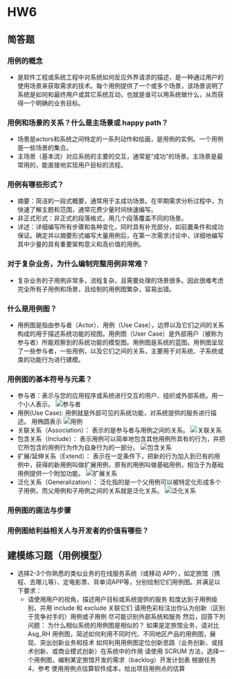 # HW6

## 简答题
### 用例的概念
  * 是软件工程或系统工程中对系统如何反应外界请求的描述，是一种通过用户的使用场景来获取需求的技术。每个用例提供了一个或多个场景，该场景说明了系统是如何和最终用户或其它系统互动，也就是谁可以用系统做什么，从而获得一个明确的业务目标。
   
### 用例和场景的关系？什么是主场景或 happy path？
  * 场景是actors和系统之间特定的一系列动作和绘画，是用例的实例。一个用例是一些场景的集合。
  * 主场景（基本流）对应系统的主要的交互，通常是“成功”的场景。主场景是最常用的，能直接地实现用户目标的流程。
  
### 用例有哪些形式？
  * 摘要：简洁的一段式概要，通常用于主成功场景。在早期需求分析过程中，为快速了解主题和范围，通常花费少量时间快速编写。
  * 非正式形式：非正式的段落格式，用几个段落覆盖不同的场景。
  * 详述：详细编写所有步骤和各种变化，同时具有补充部分，如前置条件和成功保证。确定并以摘要形式编写大量用例后，在第一次需求讨论中，详细地编写其中少量的具有重要架构意义和高价值的用例。
  
### 对于复杂业务，为什么编制完整用例非常难？
  * 复杂业务的子用例非常多，流程复杂，且需要处理的场景很多。因此很难考虑完全所有子用例和场景，且绘制的用例图繁杂，容易出错。
  
### 什么是用例图？
  * 用例图是指由参与者（Actor）、用例（Use Case），边界以及它们之间的关系构成的用于描述系统功能的视图。用例图（User Case）是外部用户（被称为参与者）所能观察到的系统功能的模型图。用例图是系统的蓝图。用例图呈现了一些参与者，一些用例，以及它们之间的关系，主要用于对系统、子系统或类的功能行为进行建模。
  
### 用例图的基本符号与元素？
  * 参与者：表示与您的应用程序或系统进行交互的用户、组织或外部系统。用一个小人表示。
  ![参与者](https://gss0.bdstatic.com/94o3dSag_xI4khGkpoWK1HF6hhy/baike/w%3D268/sign=7133d0f536d3d539c13d08c50286e927/8c1001e93901213f00d7bed754e736d12e2e95d1.jpg)
  * 用例(Use Case): 用例就是外部可见的系统功能，对系统提供的服务进行描述。 用椭圆表示
  ![用例](https://gss1.bdstatic.com/9vo3dSag_xI4khGkpoWK1HF6hhy/baike/w%3D268/sign=0b471c08c895d143da76e3254bf18296/f9198618367adab4030deb488bd4b31c8601e4d8.jpg)
  * 关联关系（Association）： 表示的是参与者与用例之间的关系。
  ![关联关系](https://img-blog.csdnimg.cn/20190410155816568.png)
  * 包含关系（Include）： 表示用例可以简单地包含其他用例所具有的行为，并把它所包含的用例行为作为自身行为的一部分。
  ![包含关系](https://img-blog.csdnimg.cn/20190410155711387.png)
  * 扩展/延伸关系（Extend）： 表示在一定条件下，把新的行为加入到已有的用例中，获得的新用例叫做扩展用例，原有的用例叫做基础用例，相当于为基础用例提供一个附加功能。
  ![扩展关系](https://img-blog.csdnimg.cn/20190410155843446.png)
  * 泛化关系（Generalization）： 泛化指的是一个父用例可以被特定化形成多个子用例，而父用例和子用例之间的关系就是泛化关系。
  ![泛化关系](https://img-blog.csdnimg.cn/20190410155746128.png)
### 用例图的画法与步骤
### 用例图给利益相关人与开发者的价值有哪些？

## 建模练习题（用例模型）

 * 选择2-3个你熟悉的类似业务的在线服务系统（或移动 APP），如定旅馆（携程、去哪儿等）、定电影票、背单词APP等，分别绘制它们用例图。并满足以下要求：
      * 请使用用户的视角，描述用户目标或系统提供的服务
       粒度达到子用例级别，并用 include 和 exclude 关联它们
请用色彩标注出你认为创新（区别于竞争对手的）用例或子用例
尽可能识别外部系统和服务
然后，回答下列问题：
为什么相似系统的用例图是相似的？
如果是定旅馆业务，请对比 Asg_RH 用例图，简述如何利用不同时代、不同地区产品的用例图，展现、突出创新业务和技术
如何利用用例图定位创新思路（业务创新、或技术创新、或商业模式创新）在系统中的作用
请使用 SCRUM 方法，选择一个用例图，编制某定旅馆开发的需求（backlog）开发计划表
根据任务4，参考 使用用例点估算软件成本，给出项目用例点的估算

